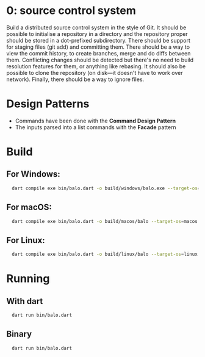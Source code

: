 # 0: source control system

Build a distributed source control system in the style of Git. It should be possible to initialise a repository in a directory and the repository proper should be stored in a dot-prefixed subdirectory. There should be support for staging files (git add) and committing them. There should be a way to view the commit history, to create branches, merge and do diffs between them. Conflicting changes should be detected but there's no need to build resolution features for them, or anything like rebasing. It should also be possible to clone the repository (on disk—it doesn't have to work over network). Finally, there should be a way to ignore files.


# Design Patterns
- Commands have been done with the **Command Design Pattern**
- The inputs parsed into a list commands with the **Facade** pattern



# Build

## For Windows: 
```bash
  dart compile exe bin/balo.dart -o build/windows/balo.exe --target-os=windows
```
## For macOS: 
```bash
  dart compile exe bin/balo.dart -o build/macos/balo --target-os=macos
```
## For Linux:
```bash
  dart compile exe bin/balo.dart -o build/linux/balo --target-os=linux
```

# Running

## With dart
```bash
  dart run bin/balo.dart
```

## Binary
```bash
  dart run bin/balo.dart
```